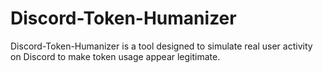 # Discord-Token-Humanizer
Discord-Token-Humanizer is a tool designed to simulate real user activity on Discord to make token usage appear legitimate.
